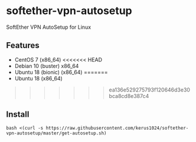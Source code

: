 # softether-vpn-autosetup
SoftEther VPN AutoSetup for Linux

## Features
- CentOS 7 (x86_64)
<<<<<<< HEAD
- Debian 10 (buster) x86_64
- Ubuntu 18 (bionic) (x86_64)
=======
- Ubuntu 18 (x86_64)
>>>>>>> ea136e529275793f120646d3e30bca8cd8e387c4

## Install
```
bash <(curl -s https://raw.githubusercontent.com/kerus1024/softether-vpn-autosetup/master/get-autosetup.sh)
 ```
